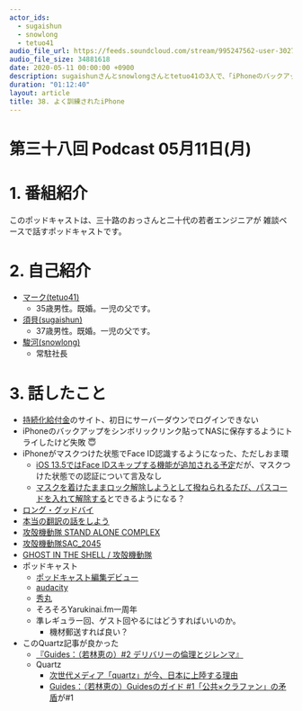 ```yaml
---
actor_ids:
  - sugaishun
  - snowlong
  - tetuo41
audio_file_url: https://feeds.soundcloud.com/stream/995247562-user-302747142-yarukinai-38-2020-05-11.mp3
audio_file_size: 34881618
date: 2020-05-11 00:00:00 +0900
description: sugaishunさんとsnowlongさんとtetuo41の3人で、「iPhoneのバックアップ」「ロング・グッドバイ」「攻殻機動隊」について話しました。
duration: "01:12:40"
layout: article
title: 38. よく訓練されたiPhone
---
```


# 第三十八回 Podcast 05月11日(月)

# 1. 番組紹介
  このポッドキャストは、三十路のおっさんと二十代の若者エンジニアが
  雑談ベースで話すポッドキャストです。

# 2. 自己紹介
- [マーク(tetuo41)](https://twitter.com/tetuo41)
    - 35歳男性。既婚。一児の父です。
- [須貝(sugaishun)](https://twitter.com/sugaishun)
    - 37歳男性。既婚。一児の父です。
- [駿河(snowlong)](https://twitter.com/_snowlong)
    - 常駐社長

# 3. 話したこと

- [持続化給付金](https://www.jizokuka-kyufu.jp/)のサイト、初日にサーバーダウンでログインできない
- iPhoneのバックアップをシンボリックリンク貼ってNASに保存するようにトライしたけど失敗 😇
- iPhoneがマスクつけた状態でFace ID認識するようになった、ただしおま環
    - [iOS 13.5ではFace IDスキップする機能が追加される予定](https://jp.techcrunch.com/2020/04/30/2020-04-29-apple-face-id-unlock-mask/)だが、マスクつけた状態での認証について言及なし
    - [マスクを着けたままロック解除しようとして撥ねられるたび、パスコードを入れて解除する](https://www.phileweb.com/review/column/202002/25/963.html)とできるようになる？
- [ロング・グッドバイ](https://www.amazon.co.jp/gp/product/B01B2MWSBS/?&_encoding=UTF8&tag=31415q2-22)
- [本当の翻訳の話をしよう](https://amzn.to/2WkDUNi)
- [攻殻機動隊 STAND ALONE COMPLEX](https://www.netflix.com/title/70213091)
- [攻殻機動隊SAC_2045](https://www.netflix.com/title/81030224)
- [GHOST IN THE SHELL / 攻殻機動隊](https://www.netflix.com/watch/540533)
- ポッドキャスト
    - [ポッドキャスト編集デビュー](https://twitter.com/sugaishun/status/1257131828365766656?s=20)
    - [audacity](https://www.audacityteam.org/)
    - [秀丸](https://hide.maruo.co.jp/software/hidemaru.html)
    - そろそろYarukinai.fm一周年
    - 準レギュラー回、ゲスト回やるにはどうすればいいのか。
        - 機材郵送すれば良い？
- このQuartz記事が良かった
    - [『Guides：（若林恵の）#2 デリバリーの倫理とジレンマ』](https://newspicks.com/news/4882783/body/)
    - Quartz
        - [次世代メディア「quartz」が今、日本に上陸する理由](https://qz.com/1746387/%E6%AC%A1%E4%B8%96%E4%BB%A3%E3%83%A1%E3%83%87%E3%82%A3%E3%82%A2%E3%80%8Cquartz%E3%80%8D%E3%81%8C%E4%BB%8A%E3%80%81%E6%97%A5%E6%9C%AC%E3%81%AB%E4%B8%8A%E9%99%B8%E3%81%99%E3%82%8B%E7%90%86%E7%94%B1/)
        - [Guides：（若林恵の）Guidesのガイド #1「公共×クラファン」の矛盾](https://m.newspicks.com/news/4882507/body/)が#1
